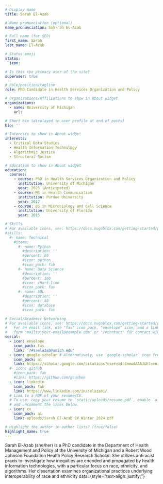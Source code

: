 ```yaml
---
# Display name
title: Sarah El-Azab

# Name pronunciation (optional)
name_pronunciation: Sah-rah El-Azab

# Full name (for SEO)
first_name: Sarah
last_name: El-Azab

# Status emoji
status:
  icon: 

# Is this the primary user of the site?
superuser: true

# Role/position/tagline
role: PhD Candidate in Health Services Organization and Policy

# Organizations/Affiliations to show in About widget
organizations:
  - name: University of Michigan
    url: 

# Short bio (displayed in user profile at end of posts)
bio: ''

# Interests to show in About widget
interests:
  - Critical Data Studies
  - Health Information Technology
  - Algorithmic Justice
  - Structural Racism

# Education to show in About widget
education:
  courses:
    - course: PhD in Health Services Organization and Policy
      institution: University of Michigan
      year: 2025 (Anticipated)
    - course: MS in Health Communication
      institution: Purdue University
      year: 2017
    - course: BS in Microbiology and Cell Science
      institution: University of Florida
      year: 2015

# Skills
# For available icons, see: https://docs.hugoblox.com/getting-started/page-builder/#icons
#skills:
  #- name: Technical
    #items:
      #- name: Python
        #description: ''
        #percent: 80
        #icon: python
        #icon_pack: fab
      #- name: Data Science
        #description: ''
        #percent: 100
        #icon: chart-line
        #icon_pack: fas
      #- name: SQL
        #description: ''
        #percent: 40
        #icon: database
        #icon_pack: fas

# Social/Academic Networking
# For available icons, see: https://docs.hugoblox.com/getting-started/page-builder/#icons
#   For an email link, use "fas" icon pack, "envelope" icon, and a link in the
#   form "mailto:your-email@example.com" or "/#contact" for contact widget.
social:
  - icon: envelope
    icon_pack: fas
    link: '/#saelazab@umich.edu'
  - icon: google-scholar # Alternatively, use `google-scholar` icon from `ai` icon pack
    icon_pack: ai
    link: https://scholar.google.com/citations?user=x4c4mmwAAAAJ&hl=en
  #- icon: github
    #icon_pack: fab
    #link: https://github.com/gcushen
  - icon: linkedin
    icon_pack: fab
    link: https://www.linkedin.com/in/selazab1/
  # Link to a PDF of your resume/CV.
  # To use: copy your resume to `static/uploads/resume.pdf`, enable `ai` icons in `params.yaml`,
  # and uncomment the lines below.
  - icon: cv
    icon_pack: ai
    link: uploads/Sarah_El-Azab_CV_Winter_2024.pdf

# Highlight the author in author lists? (true/false)
highlight_name: true
---
```


Sarah El-Azab (she/her) is a PhD candidate in the Department of Health Management and Policy at the University of Michigan and a Robert Wood Johnson Foundation Health Policy Research Scholar. She utilizes antiracist praxis to investigate how inequities are encoded and propagated by health information technologies, with a particular focus on race, ethnicity, and algorithms. Her dissertation examines organizational practices underlying interoperability of race and ethnicity data. 
{style="text-align: justify;"}
